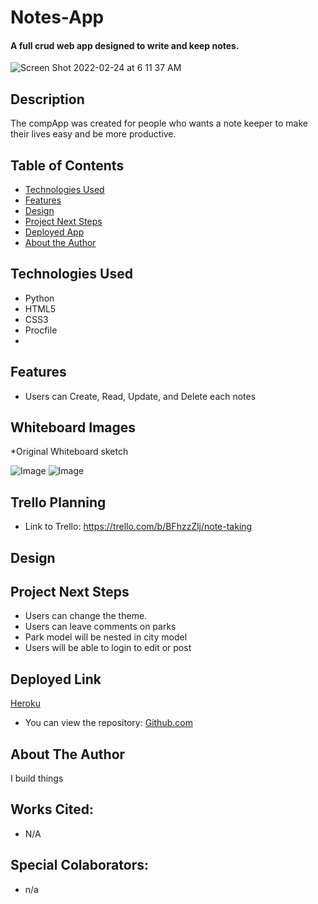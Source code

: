 # Notes-App


#### A full crud web app designed to write and keep notes.
![Screen Shot 2022-02-24 at 6 11 37 AM](https://user-images.githubusercontent.com/94661081/155540449-d1094a35-2d7d-463c-86e8-842a2fa110d4.png)


## Description
The compApp was created for people who wants a note keeper to make their lives easy and be more productive.

## Table of Contents
* [Technologies Used](#technologiesused)
* [Features](#features)
* [Design](#design)
* [Project Next Steps](#nextsteps)
* [Deployed App](#deployment)
* [About the Author](#author)

## <a name="technologiesused"></a>Technologies Used
* Python
* HTML5
* CSS3
* Procfile
* 



## Features
* Users can Create, Read, Update, and Delete each notes

## Whiteboard Images
*Original Whiteboard sketch

![Image](Images/wireframe1.PNG)
![Image](Images/wireframe2.JPG)

## Trello Planning
* Link to Trello: https://trello.com/b/BFhzzZlj/note-taking

## <a name="design"></a>Design


## <a name="nextsteps"></a>Project Next Steps
* Users can change the theme.
* Users can leave comments on parks
* Park model will be nested in city model
* Users will be able to login to edit or post

## <a name="deployment"></a>Deployed Link
[Heroku](https://notes-app-king.herokuapp.com/)

* You can view the repository:
[Github.com](https://github.com/youngking509/Notes-App)



## <a name="author"></a>About The Author
I build things

    
## Works Cited:
* N/A

## Special Colaborators:
* n/a
